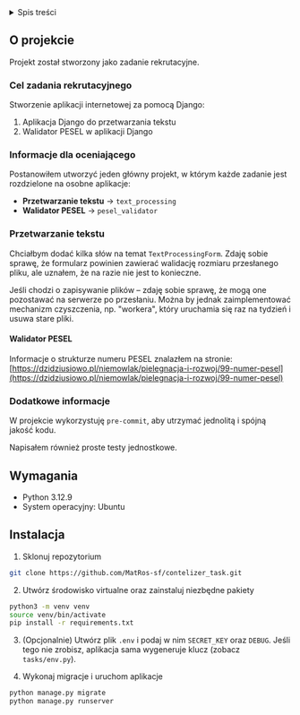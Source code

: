 <details>
  <summary>Spis treści</summary>
  <ol>
    <li>
      <a href="#o-projekcie">O projekcie</a>
      <ul>
        <li><a href="#cel-zadania-rekrutacyjnego">Cel zadania rekrutacyjnego</a></li>
        <li><a href="#informacje-dla-oceniającego">Informacje dla oceniającego</a></li>
        <li><a href="#przetwarzanie-tekstu">Przetwarzanie tekstu</a></li>
        <li><a href="#walidator-pesel">Walidator PESEL</a></li>
      </ul>
    </li>
    <li>
      <a href="#wymagania">Wymagania</a>
    </li>
    <li><a href="#instalacja">Instalacja</a></li>
  </ol>
</details>

## O projekcie

Projekt został stworzony jako zadanie rekrutacyjne.

### Cel zadania rekrutacyjnego
Stworzenie aplikacji internetowej za pomocą Django:
1. Aplikacja Django do przetwarzania tekstu
2. Walidator PESEL w aplikacji Django

### Informacje dla oceniającego
Postanowiłem utworzyć jeden główny projekt, w którym każde zadanie jest rozdzielone na osobne aplikacje:
- **Przetwarzanie tekstu** → `text_processing`
- **Walidator PESEL** → `pesel_validator`

### Przetwarzanie tekstu
Chciałbym dodać kilka słów na temat `TextProcessingForm`.
Zdaję sobie sprawę, że formularz powinien zawierać walidację rozmiaru przesłanego pliku, ale uznałem, że na razie nie jest to konieczne.

Jeśli chodzi o zapisywanie plików – zdaję sobie sprawę, że mogą one pozostawać na serwerze po przesłaniu. Można by jednak zaimplementować mechanizm czyszczenia, np. "workera", który uruchamia się raz na tydzień i usuwa stare pliki.

#### Walidator PESEL
Informacje o strukturze numeru PESEL znalazłem na stronie:
[https://dzidziusiowo.pl/niemowlak/pielegnacja-i-rozwoj/99-numer-pesel](https://dzidziusiowo.pl/niemowlak/pielegnacja-i-rozwoj/99-numer-pesel)

### Dodatkowe informacje
W projekcie wykorzystuję `pre-commit`, aby utrzymać jednolitą i spójną jakość kodu.

Napisałem również proste testy jednostkowe.

## Wymagania
- Python 3.12.9
- System operacyjny: Ubuntu

## Instalacja


1. Sklonuj repozytorium
```bash
git clone https://github.com/MatRos-sf/contelizer_task.git
```


2. Utwórz środowisko virtualne oraz zainstaluj niezbędne pakiety
```bash
python3 -m venv venv
source venv/bin/activate
pip install -r requirements.txt
```

3. (Opcjonalnie) Utwórz plik `.env` i podaj w nim `SECRET_KEY` oraz `DEBUG`.
Jeśli tego nie zrobisz, aplikacja sama wygeneruje klucz (zobacz `tasks/env.py`).

4. Wykonaj migracje i uruchom aplikacje
```bash
python manage.py migrate
python manage.py runserver
```
